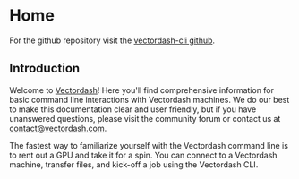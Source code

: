 # Home

For the github repository visit the [vectordash-cli github](https://github.com/Vectordash/vectordash-cli).

## Introduction

Welcome to [Vectordash](https://vectordash.com/)! Here you'll find comprehensive information for basic command line interactions with Vectordash machines. We do our best to make this documentation clear and user friendly, but if you have unanswered questions, please visit the community forum or contact us at [contact@vectordash.com](mailto:contact@vectordash.com).

The fastest way to familiarize yourself with the Vectordash command line is to rent out a GPU and take it for a spin. You can connect to a Vectordash machine, transfer files, and kick-off a job using the Vectordash CLI.
